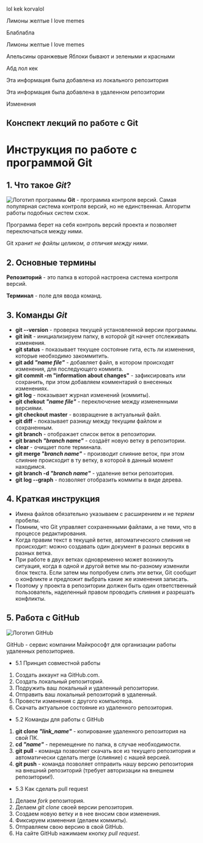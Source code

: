 lol kek korvalol 

Лимоны желтые 
I love memes

Блаблабла

Лимоны желтые 
I love memes

Апельсины оранжевые 
Яблоки бывают и зелеными и красными 

Абд
лол кек 

Эта информация была добавлена из локального репозитория

Эта информация была добавлена в удаленном репозитории

Изменения

## Конспект лекций по работе с Git

# Инструкция по работе с программой **Git**

## 1. Что такое __*Git*__?
![Логотип программы](git.png)
**Git** - программа контроля версий. Самая популярная система контроля версий, но не единственная. Алгоритм работы подобных систем схож.

Программа берет на себя контроль версий проекта и позволяет переключаться между ними. 

Git хранит *не файлы целиком, а отличия между ними*.

## 2. Основные термины

**Репозиторий** - это папка в которой настроена система контроля версий.

**Терминал** - поле для ввода команд.

## 3. Команды __*Git*__

* **git --version** - проверка текущей установленной версии программы.
* **git init**  - инициализируем папку, в которой git начнет отслеживать изменения.
* **git status** - показывает текущее состояние гита, есть ли изменения, которые необходимо закоммитить.
* **git add *"name file"*** - добавляет файл, в котором происходят изменения, для последующего коммита.
* **git commit -m "information about changes"** - зафиксировать или сохранить, при этом добавляем комментарий о внесенных изменениях.
* **git log** - показывает журнал изменений (коммиты).
* **git chekout *"name file"*** - переключение между измененными версиями.
* **git checkout master** - возвращение в актуальный файл.
* **git diff** - показывает разницу между текущим файлом и сохраненным.
* **git branch** - отображает список веток в репозитории.
* **git branch *"branch name"*** - создаёт новую ветку в репозитории.
* **clear** - очищает поле терминала.
* **git merge *"branch name"*** - производит слияние веток, при этом слияние происходит в ту ветку, в которой в данный момент находимся.
* **git branch -d *"branch name"*** - удаление ветки репозитория.
* **git log --graph** - позволяет отобразить коммиты в виде дерева.

## 4. Краткая инструкция

* Имена файлов обязательно указываем с расширением и не *теряем* пробелы.
* Помним, что Git управляет сохраненными файлами, а не теми, что в процессе редактирования.
* Когда правим текст в текущей ветке, автоматического слияния не происходит: можно создавать один документ в разных версиях в разных ветка.
* При работе в двух ветках одновременно может возникнуть ситуация, когда в одной и другой ветке мы по-разному изменили блок текста. Если затем мы попробуем слить эти ветки, Git сообщит о конфликте и предложит выбрать какие же изменения записать.
* Поэтому у проекта в репозитории должен быть один ответственный пользователь, наделенный правом проводить слияния и разрешать конфликты.

## 5. Работа с GitHub
![Логотип GitHub](github.png)

GitHub - cервис компании Майкрософт для организации работы удаленных репозиториев.

* 5.1 Принцип совместной работы 
1) Создать аккаунт на GitHub.com.
2) Создать локальный репозиторий.
3) Подружить ваш локальный и удаленный репозитории.
4) Отправить ваш локальный репозиторий в удаленный.
5) Провести изменения с другого компьютера.
6) Скачать актуальное состояние из удаленного репозитория.

* 5.2 Команды для работы с GitHub

1) **git clone *"link_name"*** - копирование удаленного репозитория на свой ПК.
2) **cd *"name"*** - перемещение по папка, в случае необходимости.
3) **git pull** - команда позволяет скачать все из текущего репозитория и автоматически сделать merge (слияние) с нашей версией.
4) **git push** - команда позволяет отправить нашу версию репозитория на внешний репозиторий (требует авторизации на внешнем репозитории!).

* 5.3 Как сделать pull request
1) Делаем *fork* репозитория.
2) Делаем *git clone* своей версии репозитория.
3) Создаем новую ветку и в нее вносим свои изменения.
4) Фиксируем изменения (делаем коммиты).
5) Отправляем свою версию в свой GitHub.
6) На сайте GitHub нажимаем кнопку *pull request*.
